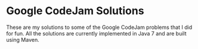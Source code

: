 Google CodeJam Solutions
========================

These are my solutions to some of the Google CodeJam problems that I did for
fun. All the solutions are currently implemented in Java 7 and are built using
Maven.
